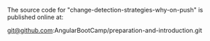 The source code for "change-detection-strategies-why-on-push" is published online at:

git@github.com:AngularBootCamp/preparation-and-introduction.git
